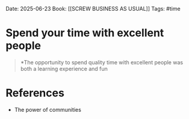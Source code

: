 Date: 2025-06-23
Book: [[SCREW BUSINESS AS USUAL]]
Tags: #time 


# Spend your time with excellent people

>*The opportunity to spend quality time with excellent people was both a learning experience and fun 

# References
- The power of communities 
 